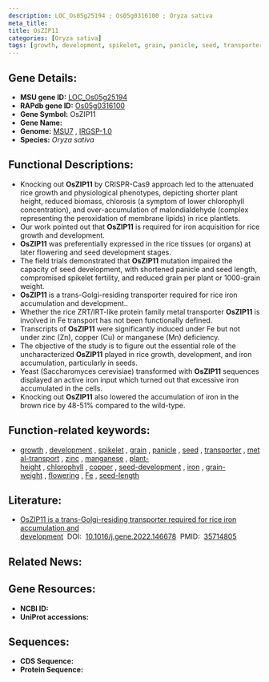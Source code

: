 ```yaml
---
description: LOC_Os05g25194 ; Os05g0316100 ; Oryza sativa
meta_title:
title: OsZIP11
categories: [Oryza sativa]
tags: [growth, development, spikelet, grain, panicle, seed, transporter, metal transport, zinc, manganese, plant height, chlorophyll, copper, seed development, iron, grain weight, flowering, Fe, seed length]
---
```


## Gene Details:
- **MSU gene ID:** [LOC_Os05g25194](http://rice.uga.edu/cgi-bin/ORF_infopage.cgi?orf=LOC_Os05g25194)  
- **RAPdb gene ID:** [Os05g0316100](https://rapdb.dna.affrc.go.jp/locus/?name=Os05g0316100)  
- **Gene Symbol:** OsZIP11
- **Gene Name:**
- **Genome:**  [MSU7](http://rice.uga.edu/)&nbsp;,&nbsp;[IRGSP-1.0](https://rapdb.dna.affrc.go.jp/download/irgsp1.html)
- **Species:** *Oryza sativa*

## Functional Descriptions:
   - Knocking out **OsZIP11** by CRISPR-Cas9 approach led to the attenuated rice growth and physiological phenotypes, depicting shorter plant height, reduced biomass, chlorosis (a symptom of lower chlorophyll concentration), and over-accumulation of malondialdehyde (complex representing the peroxidation of membrane lipids) in rice plantlets.
   - Our work pointed out that **OsZIP11** is required for iron acquisition for rice growth and development.
   - **OsZIP11** was preferentially expressed in the rice tissues (or organs) at later flowering and seed development stages.
   - The field trials demonstrated that **OsZIP11** mutation impaired the capacity of seed development, with shortened panicle and seed length, compromised spikelet fertility, and reduced grain per plant or 1000-grain weight.
   - **OsZIP11** is a trans-Golgi-residing transporter required for rice iron accumulation and development..
   - Whether the rice ZRT/IRT-like protein family metal transporter **OsZIP11** is involved in Fe transport has not been functionally defined.
   - Transcripts of **OsZIP11** were significantly induced under Fe but not under zinc (Zn), copper (Cu) or manganese (Mn) deficiency.
   - The objective of the study is to figure out the essential role of the uncharacterized **OsZIP11** played in rice growth, development, and iron accumulation, particularly in seeds.
   - Yeast (Saccharomyces cerevisiae) transformed with **OsZIP11** sequences displayed an active iron input which turned out that excessive iron accumulated in the cells.
   - Knocking out **OsZIP11** also lowered the accumulation of iron in the brown rice by 48-51% compared to the wild-type.

## Function-related keywords:
   - [growth](/tags/growth/)&nbsp;,&nbsp;[development](/tags/development/)&nbsp;,&nbsp;[spikelet](/tags/spikelet/)&nbsp;,&nbsp;[grain](/tags/grain/)&nbsp;,&nbsp;[panicle](/tags/panicle/)&nbsp;,&nbsp;[seed](/tags/seed/)&nbsp;,&nbsp;[transporter](/tags/transporter/)&nbsp;,&nbsp;[metal-transport](/tags/metal-transport/)&nbsp;,&nbsp;[zinc](/tags/zinc/)&nbsp;,&nbsp;[manganese](/tags/manganese/)&nbsp;,&nbsp;[plant-height](/tags/plant-height/)&nbsp;,&nbsp;[chlorophyll](/tags/chlorophyll/)&nbsp;,&nbsp;[copper](/tags/copper/)&nbsp;,&nbsp;[seed-development](/tags/seed-development/)&nbsp;,&nbsp;[iron](/tags/iron/)&nbsp;,&nbsp;[grain-weight](/tags/grain-weight/)&nbsp;,&nbsp;[flowering](/tags/flowering/)&nbsp;,&nbsp;[Fe](/tags/Fe/)&nbsp;,&nbsp;[seed-length](/tags/seed-length/)

## Literature:
   - [OsZIP11 is a trans-Golgi-residing transporter required for rice iron accumulation and development](https://www.doi.org/10.1016/j.gene.2022.146678)&nbsp;&nbsp;DOI:&nbsp;&nbsp;[10.1016/j.gene.2022.146678](https://www.doi.org/10.1016/j.gene.2022.146678)&nbsp;&nbsp;PMID:&nbsp;&nbsp;[35714805](https://pubmed.ncbi.nlm.nih.gov/35714805/)

## Related News:

## Gene Resources:
- **NCBI ID:**  []()
- **UniProt accessions:** [](https://www.uniprot.org/uniprotkb//entry)

## Sequences:
- **CDS Sequence:**
- **Protein Sequence:**

